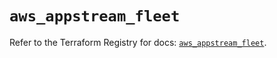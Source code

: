 # `aws_appstream_fleet`

Refer to the Terraform Registry for docs: [`aws_appstream_fleet`](https://registry.terraform.io/providers/hashicorp/aws/6.0.0/docs/resources/appstream_fleet).
